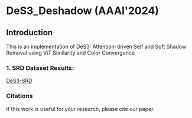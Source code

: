 # DeS3_Deshadow (AAAI'2024)

## Introduction
This is an implementation of DeS3: Attention-driven Self and Soft Shadow Removal using ViT Similarity and Color Convergence

### 1. SRD Dataset Results:
[DeS3-SRD](https://www.dropbox.com/scl/fo/04qdaxrapog8vvikh24d5/h?rlkey=u3e4trwim1im4c2yvc8ig1duq&dl=0)

### Citations
If this work is useful for your research, please cite our paper. 
```BibTeX

```
